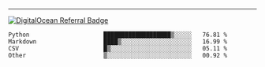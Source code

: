 ---
[![DigitalOcean Referral Badge](https://web-platforms.sfo2.digitaloceanspaces.com/WWW/Badge%203.svg)](https://www.digitalocean.com/?refcode=37fa54d82492&utm_campaign=Referral_Invite&utm_medium=Referral_Program&utm_source=badge)

<!--START_SECTION:waka-->

```text
Python                     ███████████████████▒░░░░░   76.81 %
Markdown                   ████▒░░░░░░░░░░░░░░░░░░░░   16.99 %
CSV                        █▒░░░░░░░░░░░░░░░░░░░░░░░   05.11 %
Other                      ▒░░░░░░░░░░░░░░░░░░░░░░░░   00.92 %
```

<!--END_SECTION:waka-->


[linkedin]: https://www.linkedin.com/in/mohamed-elh/

